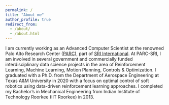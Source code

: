 ```yaml
---
permalink: /
title: "About me"
author_profile: true
redirect_from: 
  - /about/
  - /about.html
---
```


I am currently working as an Advanced Computer Scientist at the renowned Palo Alto Research Center ([PARC](https://www.parc.com/)), part of [SRI International](https://www.sri.com/). At PARC-SRI, I am involved in several government and commercially funded interdisciplinary data science projects in the area of Reinforcement Learning, Machine Learning, Motion Planning, Controls & Optimization. I graduated with a Ph.D. from the Department of Aerospace Engineering at Texas A&M University in 2020 with a focus on optimal control of soft robotics using data-driven reinforcement learning approaches. I completed my Bachelor’s in Mechanical Engineering from Indian Institute of Technology Roorkee (IIT Roorkee) in 2013.

<!-- **Research Interest:**
* AI-driven Digital Twin Infrastructure for Environmental and Social Applications
* Multimodal Machine Learning for Medical Image Analysis
* Graph Neural Networks and Explainability in Scientific Applications
* Machine Learning-assisted Design of Interactive Visual Analytics
* In situ Data Analysis of Large-Scale Scientific Simulations
* Distribution-based Probabilistic Feature Extraction & Visualization
* Multivariate and Ensemble Data Analysis & Visualization -->